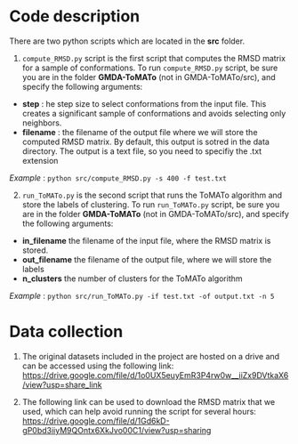 # Code description 

There are two python scripts which are located in the **src** folder.

1) `compute_RMSD.py` script is the first script that computes the RMSD matrix for a sample of conformations. To run `compute_RMSD.py` script, be sure you are in the folder **GMDA-ToMATo** (not in GMDA-ToMATo/src), and specify the following arguments:
- **step** : he step size to select conformations from the input file. This creates a significant sample of conformations and avoids selecting only neighbors.
- **filename** : the filename of the output file where we will store the computed RMSD matrix. By default, this output is sotred in the data directory. The output is a text file, so you need to specifiy the .txt extension

*Example* : `python src/compute_RMSD.py -s 400 -f test.txt`  

2) `run_ToMATo.py` is the second script that runs the ToMATo algorithm and store the labels of clustering. To run `run_ToMATo.py` script, be sure you are in the folder **GMDA-ToMATo** (not in GMDA-ToMATo/src), and specify the following arguments:
- **in_filename** the filename of the input file, where the RMSD matrix is stored.
- **out_filename** the filename of the output file, where we will store the labels
- **n_clusters** the number of clusters for the ToMATo algorithm 

*Example* : `python src/run_ToMATo.py -if test.txt -of output.txt -n 5`  

# Data collection

1) The original datasets included in the project are hosted on a drive and can be accessed using the following link: https://drive.google.com/file/d/1o0UX5euyEmR3P4rw0w__iiZx9DVtkaX6/view?usp=share_link 

2) The following link can be used to download the RMSD matrix that we used, which can help avoid running the script for several hours: https://drive.google.com/file/d/1Gd6kD-gP0bd3iiyM9QOntx6XkJvo00C1/view?usp=sharing 
